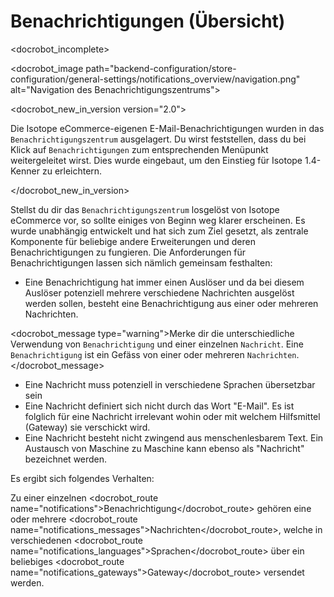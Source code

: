 # Benachrichtigungen (Übersicht)

<docrobot_incomplete>

<docrobot_image path="backend-configuration/store-configuration/general-settings/notifications_overview/navigation.png" alt="Navigation des Benachrichtigungszentrums">

<docrobot_new_in_version version="2.0"><p>Die Isotope eCommerce-eigenen E-Mail-Benachrichtigungen wurden in das `Benachrichtigungszentrum` ausgelagert. Du wirst feststellen, dass du bei Klick auf `Benachrichtigungen` zum entsprechenden Menüpunkt weitergeleitet wirst. Dies wurde eingebaut, um den Einstieg für Isotope 1.4-Kenner zu erleichtern.</p></docrobot_new_in_version>

Stellst du dir das `Benachrichtigungszentrum` losgelöst von Isotope eCommerce vor, so sollte einiges von Beginn weg klarer erscheinen. Es wurde unabhängig entwickelt und hat sich zum Ziel gesetzt, als zentrale Komponente für beliebige andere Erweiterungen und deren Benachrichtigungen zu fungieren. Die Anforderungen für Benachrichtigungen lassen sich nämlich gemeinsam festhalten:

* Eine Benachrichtigung hat immer einen Auslöser und da bei diesem Auslöser potenziell mehrere verschiedene Nachrichten ausgelöst werden sollen, besteht eine Benachrichtigung aus einer oder mehreren Nachrichten.

<docrobot_message type="warning">Merke dir die unterschiedliche Verwendung von `Benachrichtigung` und einer einzelnen `Nachricht`. Eine `Benachrichtigung` ist ein Gefäss von einer oder mehreren `Nachrichten`.</docrobot_message>

* Eine Nachricht muss potenziell in verschiedene Sprachen übersetzbar sein
* Eine Nachricht definiert sich nicht durch das Wort "E-Mail". Es ist folglich für eine Nachricht irrelevant wohin oder mit welchem Hilfsmittel (Gateway) sie verschickt wird.
* Eine Nachricht besteht nicht zwingend aus menschenlesbarem Text. Ein Austausch von Maschine zu Maschine kann ebenso als "Nachricht" bezeichnet werden.

Es ergibt sich folgendes Verhalten:

Zu einer einzelnen <docrobot_route name="notifications">Benachrichtigung</docrobot_route> gehören eine oder mehrere <docrobot_route name="notifications_messages">Nachrichten</docrobot_route>, welche in verschiedenen <docrobot_route name="notifications_languages">Sprachen</docrobot_route> über ein beliebiges <docrobot_route name="notifications_gateways">Gateway</docrobot_route> versendet werden.
